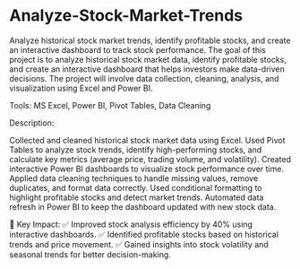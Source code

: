 # Analyze-Stock-Market-Trends
Analyze historical stock market trends, identify profitable stocks, and create an interactive dashboard to track stock performance.
The goal of this project is to analyze historical stock market data, identify profitable stocks, and create an interactive dashboard that helps investors make data-driven decisions. The project will involve data collection, cleaning, analysis, and visualization using Excel and Power BI.

Tools: MS Excel, Power BI, Pivot Tables, Data Cleaning


Description:

Collected and cleaned historical stock market data using Excel.
Used Pivot Tables to analyze stock trends, identify high-performing stocks, and calculate key metrics (average price, trading volume, and volatility).
Created interactive Power BI dashboards to visualize stock performance over time.
Applied data cleaning techniques to handle missing values, remove duplicates, and format data correctly.
Used conditional formatting to highlight profitable stocks and detect market trends.
Automated data refresh in Power BI to keep the dashboard updated with new stock data.


🎯 Key Impact:
✅ Improved stock analysis efficiency by 40% using interactive dashboards.
✅ Identified profitable stocks based on historical trends and price movement.
✅ Gained insights into stock volatility and seasonal trends for better decision-making.











												
	


